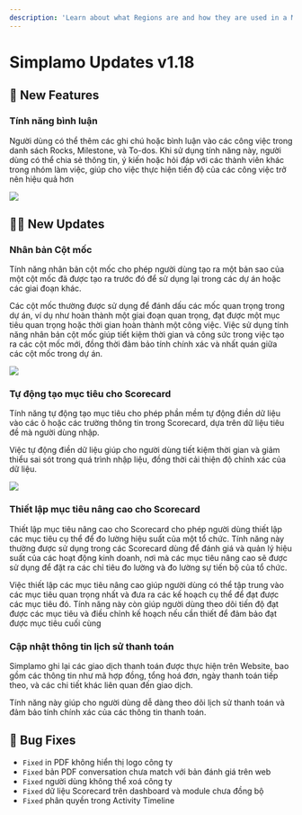 ```yaml
---
description: 'Learn about what Regions are and how they are used in a Medusa backend. Regions represent at least one country on the Medusa backend.'
---
```


# Simplamo Updates v1.18

## 🚀 New Features

### Tính năng bình luận

Người dùng có thể thêm các ghi chú hoặc bình luận vào các công việc trong danh sách Rocks, Milestone, và To-dos. Khi sử dụng tính năng này, người dùng có thể chia sẻ thông tin, ý kiến hoặc hỏi đáp với các thành viên khác trong nhóm làm việc, giúp cho việc thực hiện tiến độ của các công việc trở nên hiệu quả hơn

![](/img/uploads/comment.jpg)

## 💪🏾 New Updates

### **Nhân bản Cột mốc**

Tính năng nhân bản cột mốc cho phép người dùng tạo ra một bản sao của một cột mốc đã được tạo ra trước đó để sử dụng lại trong các dự án hoặc các giai đoạn khác.

Các cột mốc thường được sử dụng để đánh dấu các mốc quan trọng trong dự án, ví dụ như hoàn thành một giai đoạn quan trọng, đạt được một mục tiêu quan trọng hoặc thời gian hoàn thành một công việc. Việc sử dụng tính năng nhân bản cột mốc giúp tiết kiệm thời gian và công sức trong việc tạo ra các cột mốc mới, đồng thời đảm bảo tính chính xác và nhất quán giữa các cột mốc trong dự án.

![](https://simplamo.s3.ap-southeast-1.amazonaws.com/demo/f03aa24f-3a6a-4dbe-a308-726f12a8608c.jpg)

### **Tự động tạo mục tiêu cho Scorecard**

Tính năng tự động tạo mục tiêu cho phép phần mềm tự động điền dữ liệu vào các ô hoặc các trường thông tin trong Scorecard, dựa trên dữ liệu tiêu đề mà người dùng nhập. 

Việc tự động điền dữ liệu giúp cho người dùng tiết kiệm thời gian và giảm thiểu sai sót trong quá trình nhập liệu, đồng thời cải thiện độ chính xác của dữ liệu.

![](/img/uploads/fwe32.jpg)

### Thiết lập mục tiêu nâng cao cho Scorecard

Thiết lập mục tiêu nâng cao cho Scorecard cho phép người dùng thiết lập các mục tiêu cụ thể để đo lường hiệu suất của một tổ chức. Tính năng này thường được sử dụng trong các Scorecard dùng để đánh giá và quản lý hiệu suất của các hoạt động kinh doanh, nơi mà các mục tiêu nâng cao sẽ được sử dụng để đặt ra các chỉ tiêu đo lường và đo lường sự tiến bộ của tổ chức. 

Việc thiết lập các mục tiêu nâng cao giúp người dùng có thể tập trung vào các mục tiêu quan trọng nhất và đưa ra các kế hoạch cụ thể để đạt được các mục tiêu đó. Tính năng này còn giúp người dùng theo dõi tiến độ đạt được các mục tiêu và điều chỉnh kế hoạch nếu cần thiết để đảm bảo đạt được mục tiêu cuối cùng

### Cập nhật thông tin lịch sử thanh toán

Simplamo ghi lại các giao dịch thanh toán được thực hiện trên Website, bao gồm các thông tin như mã hợp đồng, tổng hoá đơn, ngày thanh toán tiếp theo, và các chi tiết khác liên quan đến giao dịch. 

Tính năng này giúp cho người dùng dễ dàng theo dõi lịch sử thanh toán và đảm bảo tính chính xác của các thông tin thanh toán.[​](https://docs.simplamo.com/docs/releases/web/2023/v1-19#-new-updates "Đường dẫn trực tiếp tới đề mục này")

## 🐞 Bug Fixes[](https://docs.simplamo.com/docs/releases/web/2023/v1-19#-bug-fixes "Đường dẫn trực tiếp tới đề mục này")

* `Fixed` in PDF không hiển thị logo công ty
* `Fixed` bản PDF conversation chưa match với bản đánh giá trên web
* `Fixed` người dùng không thể xoá công ty
* `Fixed` dữ liệu Scorecard trên dashboard và module chưa đồng bộ
* `Fixed` phân quyền trong Activity Timeline